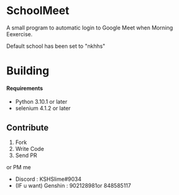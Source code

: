 # SchoolMeet

A small program to automatic login to Google Meet when Morning Eexercise.

Default school has been set to "nkhhs"

# Building

#### Requirements

* Python 3.10.1 or later
* selenium 4.1.2 or later

## Contribute

1. Fork
2. Write Code
3. Send PR

or PM me

* Discord : KSHSlime#9034
* (IF u want) Genshin : 902128981or 848585117
